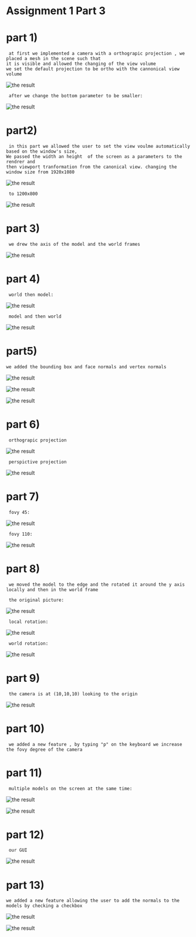 # Assignment 1 Part 3


# part 1)
```
 at first we implemented a camera with a orthograpic projection , we placed a mesh in the scene such that 
it is visible and allowed the changing of the view volume
we set the default projection to be ortho with the cannonical view volume
```
![the result ](https://github.com/HaifaGraphicsCourses/computer-graphics-2022-elie-faisal/blob/master/Assignment1Report/images/part1.png)
```
 after we change the bottom parameter to be smaller:
```
![the result ](https://github.com/HaifaGraphicsCourses/computer-graphics-2022-elie-faisal/blob/master/Assignment1Report/images/part1_2.png)

# part2)
```
 in this part we allowed the user to set the view voulme automatically based on the window's size,
We passed the width an height  of the screen as a parameters to the rendrer and 
then viewport tranformation from the canonical view. changing the window size from 1920x1080
```
![the result ](https://github.com/HaifaGraphicsCourses/computer-graphics-2022-elie-faisal/blob/master/Assignment1Report/images/part2.png)
```
 to 1200x800
```
![the result ](https://github.com/HaifaGraphicsCourses/computer-graphics-2022-elie-faisal/blob/master/Assignment1Report/images/part2_2.png)

# part 3)
```
 we drew the axis of the model and the world frames
```
![the result ](https://github.com/HaifaGraphicsCourses/computer-graphics-2022-elie-faisal/blob/master/Assignment1Report/images/part3_2.png)

# part 4)
```
 world then model:
```
![the result ](https://github.com/HaifaGraphicsCourses/computer-graphics-2022-elie-faisal/blob/master/Assignment1Report/images/video1.gif)
```
 model and then world
```
![the result ](https://github.com/HaifaGraphicsCourses/computer-graphics-2022-elie-faisal/blob/master/Assignment1Report/images/video2.gif)
 
# part5)
```
we added the bounding box and face normals and vertex normals
```
![the result ](https://github.com/HaifaGraphicsCourses/computer-graphics-2022-elie-faisal/blob/master/Assignment1Report/images/part5.png)

![the result ](https://github.com/HaifaGraphicsCourses/computer-graphics-2022-elie-faisal/blob/master/Assignment1Report/images/part5_2.png)

![the result ](https://github.com/HaifaGraphicsCourses/computer-graphics-2022-elie-faisal/blob/master/Assignment1Report/images/part5_3.png)

# part 6)
```
 orthograpic projection
```
![the result ](https://github.com/HaifaGraphicsCourses/computer-graphics-2022-elie-faisal/blob/master/Assignment1Report/images/part6_1.png)
```
 perspictive projection
```
![the result ](https://github.com/HaifaGraphicsCourses/computer-graphics-2022-elie-faisal/blob/master/Assignment1Report/images/part6_2.png)
# part 7)
```
 fovy 45:
```
![the result ](https://github.com/HaifaGraphicsCourses/computer-graphics-2022-elie-faisal/blob/master/Assignment1Report/images/part7_1.png)
```
 fovy 110:
```
![the result ](https://github.com/HaifaGraphicsCourses/computer-graphics-2022-elie-faisal/blob/master/Assignment1Report/images/part7_2.png)

# part 8)
```
 we moved the model to the edge and the rotated it around the y axis locally and then in the world frame
```

```
 the original picture:
```
![the result ](https://github.com/HaifaGraphicsCourses/computer-graphics-2022-elie-faisal/blob/master/Assignment1Report/images/part8_1.png)
```
 local rotation:
```
![the result ](https://github.com/HaifaGraphicsCourses/computer-graphics-2022-elie-faisal/blob/master/Assignment1Report/images/part8_2.png)
```
 world rotation:
```
![the result ](https://github.com/HaifaGraphicsCourses/computer-graphics-2022-elie-faisal/blob/master/Assignment1Report/images/part8_3.png)


# part 9)
```
 the camera is at (10,10,10) looking to the origin
```
![the result ](https://github.com/HaifaGraphicsCourses/computer-graphics-2022-elie-faisal/blob/master/Assignment1Report/images/part9.png)

# part 10)
```
 we added a new feature , by typing "p" on the keyboard we increase the fovy degree of the camera
```
# part 11)
```
 multiple models on the screen at the same time:
```
![the result ](https://github.com/HaifaGraphicsCourses/computer-graphics-2022-elie-faisal/blob/master/Assignment1Report/images/part11_1.png)

![the result ](https://github.com/HaifaGraphicsCourses/computer-graphics-2022-elie-faisal/blob/master/Assignment1Report/images/part11_2.png)


# part 12)
```
 our GUI
```
![the result ](https://github.com/HaifaGraphicsCourses/computer-graphics-2022-elie-faisal/blob/master/Assignment1Report/images/part12.png)

# part 13)
```
we added a new feature allowing the user to add the normals to the models by checking a checkbox
```
![the result ](https://github.com/HaifaGraphicsCourses/computer-graphics-2022-elie-faisal/blob/master/Assignment1Report/images/video3.gif)


![the result ](https://media.giphy.com/media/26hiubgNAC4Enzd1S/giphy.gif)